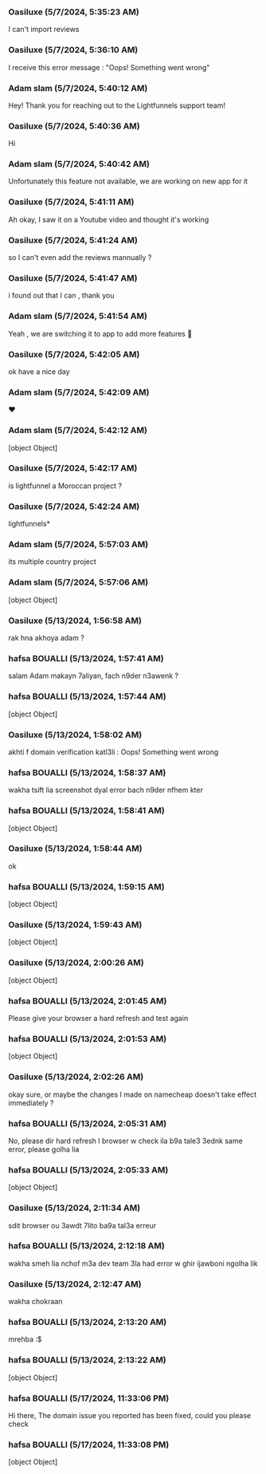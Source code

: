 ### Oasiluxe  (5/7/2024, 5:35:23 AM)

I can't import reviews

### Oasiluxe  (5/7/2024, 5:36:10 AM)

I receive this error message : "Oops! Something went wrong"

### Adam slam (5/7/2024, 5:40:12 AM)

Hey!
Thank you for reaching out to the Lightfunnels support team!

### Oasiluxe  (5/7/2024, 5:40:36 AM)

Hi

### Adam slam (5/7/2024, 5:40:42 AM)

Unfortunately this feature not available, we are working on new app for it

### Oasiluxe  (5/7/2024, 5:41:11 AM)

Ah okay, I saw it on a Youtube video and thought it's working

### Oasiluxe  (5/7/2024, 5:41:24 AM)

so I can't even add the reviews mannually ?

### Oasiluxe  (5/7/2024, 5:41:47 AM)

i found out that I can , thank you

### Adam slam (5/7/2024, 5:41:54 AM)

Yeah , we are switching it to app to add more features 🤝

### Oasiluxe  (5/7/2024, 5:42:05 AM)

ok have a nice day

### Adam slam (5/7/2024, 5:42:09 AM)

❤️

### Adam slam (5/7/2024, 5:42:12 AM)

[object Object]

### Oasiluxe  (5/7/2024, 5:42:17 AM)

is lightfunnel a Moroccan project ?

### Oasiluxe  (5/7/2024, 5:42:24 AM)

lightfunnels*

### Adam slam (5/7/2024, 5:57:03 AM)

its multiple country project

### Adam slam (5/7/2024, 5:57:06 AM)

[object Object]

### Oasiluxe  (5/13/2024, 1:56:58 AM)

rak hna akhoya adam ?

### hafsa BOUALLI (5/13/2024, 1:57:41 AM)

salam 
Adam makayn 7aliyan, fach n9der n3awenk ?

### hafsa BOUALLI (5/13/2024, 1:57:44 AM)

[object Object]

### Oasiluxe  (5/13/2024, 1:58:02 AM)

akhti f domain verification katl3li : Oops! Something went wrong

### hafsa BOUALLI (5/13/2024, 1:58:37 AM)

wakha tsift lia screenshot dyal error bach n9der nfhem kter

### hafsa BOUALLI (5/13/2024, 1:58:41 AM)

[object Object]

### Oasiluxe  (5/13/2024, 1:58:44 AM)

ok

### hafsa BOUALLI (5/13/2024, 1:59:15 AM)

[object Object]

### Oasiluxe  (5/13/2024, 1:59:43 AM)

[object Object]

### Oasiluxe  (5/13/2024, 2:00:26 AM)

[object Object]

### hafsa BOUALLI (5/13/2024, 2:01:45 AM)

Please give your browser a hard refresh and test again

### hafsa BOUALLI (5/13/2024, 2:01:53 AM)

[object Object]

### Oasiluxe  (5/13/2024, 2:02:26 AM)

okay sure, or maybe the changes I made on namecheap doesn't take effect immediately ?

### hafsa BOUALLI (5/13/2024, 2:05:31 AM)

No, please dir hard refresh l browser w check ila b9a tale3 3ednk same error, please golha lia

### hafsa BOUALLI (5/13/2024, 2:05:33 AM)

[object Object]

### Oasiluxe  (5/13/2024, 2:11:34 AM)

sdit browser ou 3awdt 7lito ba9a tal3a erreur

### hafsa BOUALLI (5/13/2024, 2:12:18 AM)

wakha smeh lia nchof m3a dev team 3la had error w ghir ijawboni ngolha lik

### Oasiluxe  (5/13/2024, 2:12:47 AM)

wakha chokraan

### hafsa BOUALLI (5/13/2024, 2:13:20 AM)

mrehba :$

### hafsa BOUALLI (5/13/2024, 2:13:22 AM)

[object Object]

### hafsa BOUALLI (5/17/2024, 11:33:06 PM)

Hi there, 
The domain issue you reported has been fixed, could you please check

### hafsa BOUALLI (5/17/2024, 11:33:08 PM)

[object Object]
